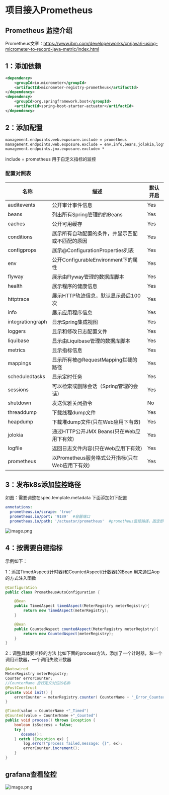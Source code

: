 # 项目接入Prometheus

## Prometheus 监控介绍

Prometheus文章：https://www.ibm.com/developerworks/cn/java/j-using-micrometer-to-record-java-metric/index.html

## 1：添加依赖

```xml
<dependency>
    <groupId>io.micrometer</groupId>
    <artifactId>micrometer-registry-prometheus</artifactId>
</dependency>
<dependency>
    <groupId>org.springframework.boot</groupId>
    <artifactId>spring-boot-starter-actuator</artifactId>
</dependency>
```



## 2：添加配置

```xml
management.endpoints.web.exposure.include = prometheus
management.endpoints.web.exposure.exclude = env,info,beans,jolokia,logfile,health,loggers,liquibase,auditevents,conditions,configprops,flyway,sessions,threaddump,scheduledtasks,metrics,mappings,httptrace,jvm,caches,heapdump,integrationgraph
management.endpoints.jmx.exposure.exclude= *

```

include = prometheus 用于自定义指标的监控

### 配置对照表

| 名称             | 描述                                             | 默认开启 |
| ---------------- | ------------------------------------------------ | -------- |
| auditevents      | 公开审计事件信息                                 | Yes      |
| beans            | 列出所有Spring管理的的Beans                      | Yes      |
| caches           | 公开可用缓存                                     | Yes      |
| conditions       | 展示所有自动配置的条件，并显示匹配或不匹配的原因 | Yes      |
| configprops      | 展示@ConfigurationProperties列表                 | Yes      |
| env              | 公开ConfigurableEnvironment下的属性              | Yes      |
| flyway           | 展示由Flyway管理的数据库脚本                     | Yes      |
| health           | 展示程序的健康信息                               | Yes      |
| httptrace        | 展示HTTP轨迹信息，默认显示最后100次              | Yes      |
| info             | 展示应用程序信息                                 | Yes      |
| integrationgraph | 显示Spring集成视图                               | Yes      |
| loggers          | 显示和修改日志配置文件                           | Yes      |
| liquibase        | 显示由Liquibase管理的数据库脚本                  | Yes      |
| metrics          | 显示指标信息                                     | Yes      |
| mappings         | 显示所有被@RequestMapping拦截的路径              | Yes      |
| scheduledtasks   | 显示定时任务                                     | Yes      |
| sessions         | 可以检索或删除会话（Spring管理的会话）           | Yes      |
| shutdown         | 发送优雅关闭指令                                 | No       |
| threaddump       | 下载线程dump文件                                 | Yes      |
| heapdump         | 下载堆dump文件(只在Web应用下有效)                | Yes      |
| jolokia          | 通过HTTP公开JMX Beans(只在Web应用下有效)         | Yes      |
| logfile          | 返回日志文件内容(只在Web应用下有效)              | Yes      |
| prometheus       | 以Prometheus服务格式公开指标(只在Web应用下有效)  | Yes      |



## 3：发布k8s添加监控路径

如图：需要调整在spec.template.metadata 下面添加如下配置

```yaml
annotations:
  prometheus.io/scrape: 'true'
  prometheus.io/port: '9189'  #容器端口
  prometheus.io/path: '/actuator/prometheus'  #prometheus监控路径，固定即可
```

![image.png](https://p6-juejin.byteimg.com/tos-cn-i-k3u1fbpfcp/a93188ba79094124b5e0414509d6fbe3~tplv-k3u1fbpfcp-watermark.image?)



## 4：按需要自建指标

示例如下：

1：添加TimedAspect(计时器)和CountedAspect(计数器)的Bean
用来通过Aop的方式注入函数

```java
@Configuration
public class PrometheusAutoConfiguration {

    @Bean
    public TimedAspect timedAspect(MeterRegistry meterRegistry){
        return new TimedAspect(meterRegistry);
    }

    @Bean
    public CountedAspect countedAspect(MeterRegistry meterRegistry){
        return new CountedAspect(meterRegistry);
    }
}
```

2：调整具体要监控的方法
比如下面的process方法，添加了一个计时器，和一个调用计数器，一个调用失败计数器

```java
@Autowired
MeterRegistry meterRegistry;
Counter errorCounter;
//CounterName 自行定义对应的名称
@PostConstruct
private void init() {
    errorCounter = meterRegistry.counter( CounterName + "_Error_Counter");
}

@Timed(value = CounterName +"_Timed")
@Counted(value = CounterName +"_Counted")
public void process() throws Exception {
    boolean isSuccess = false;
    try {
       dosome()；
    } catch (Exception ex) {
        log.error("process failed,message: {}", ex);
        errorCounter.increment();
    }
}
```



## grafana查看监控

![image.png](https://p9-juejin.byteimg.com/tos-cn-i-k3u1fbpfcp/7352492838f644e1b60027712a3a1ed8~tplv-k3u1fbpfcp-watermark.image?)
